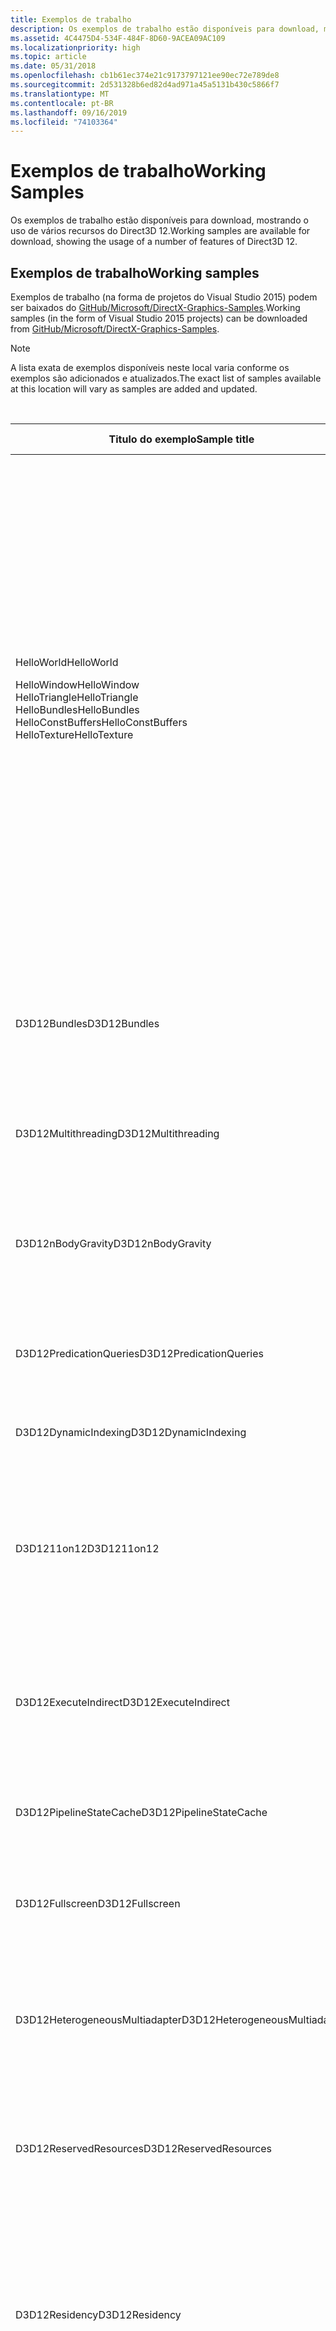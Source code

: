 ```yaml
---
title: Exemplos de trabalho
description: Os exemplos de trabalho estão disponíveis para download, mostrando o uso de vários recursos do Direct3D 12.
ms.assetid: 4C4475D4-534F-484F-8D60-9ACEA09AC109
ms.localizationpriority: high
ms.topic: article
ms.date: 05/31/2018
ms.openlocfilehash: cb1b61ec374e21c9173797121ee90ec72e789de8
ms.sourcegitcommit: 2d531328b6ed82d4ad971a45a5131b430c5866f7
ms.translationtype: MT
ms.contentlocale: pt-BR
ms.lasthandoff: 09/16/2019
ms.locfileid: "74103364"
---
```

# <a name="working-samples"></a><span data-ttu-id="b9235-103">Exemplos de trabalho</span><span class="sxs-lookup"><span data-stu-id="b9235-103">Working Samples</span></span>

<span data-ttu-id="b9235-104">Os exemplos de trabalho estão disponíveis para download, mostrando o uso de vários recursos do Direct3D 12.</span><span class="sxs-lookup"><span data-stu-id="b9235-104">Working samples are available for download, showing the usage of a number of features of Direct3D 12.</span></span>

## <a name="working-samples"></a><span data-ttu-id="b9235-105">Exemplos de trabalho</span><span class="sxs-lookup"><span data-stu-id="b9235-105">Working samples</span></span>

<span data-ttu-id="b9235-106">Exemplos de trabalho (na forma de projetos do Visual Studio 2015) podem ser baixados do [GitHub/Microsoft/DirectX-Graphics-Samples](https://github.com/Microsoft/DirectX-Graphics-Samples).</span><span class="sxs-lookup"><span data-stu-id="b9235-106">Working samples (in the form of Visual Studio 2015 projects) can be downloaded from [GitHub/Microsoft/DirectX-Graphics-Samples](https://github.com/Microsoft/DirectX-Graphics-Samples).</span></span>

> [!Note]  
> <span data-ttu-id="b9235-107">A lista exata de exemplos disponíveis neste local varia conforme os exemplos são adicionados e atualizados.</span><span class="sxs-lookup"><span data-stu-id="b9235-107">The exact list of samples available at this location will vary as samples are added and updated.</span></span>

 



<table>
<thead>
<tr class="header">
<th><span data-ttu-id="b9235-108">Titulo do exemplo</span><span class="sxs-lookup"><span data-stu-id="b9235-108">Sample title</span></span></th>
<th><span data-ttu-id="b9235-109">Descrição</span><span class="sxs-lookup"><span data-stu-id="b9235-109">Description</span></span></th>
<th><span data-ttu-id="b9235-110">Desktop</span><span class="sxs-lookup"><span data-stu-id="b9235-110">Desktop</span></span></th>
<th><span data-ttu-id="b9235-111">UWP</span><span class="sxs-lookup"><span data-stu-id="b9235-111">UWP</span></span></th>
<th><span data-ttu-id="b9235-112">Passo a passo</span><span class="sxs-lookup"><span data-stu-id="b9235-112">Walk-through</span></span></th>
</tr>
</thead>
<tbody>
<tr class="odd">
<td><span data-ttu-id="b9235-113">HelloWorld</span><span class="sxs-lookup"><span data-stu-id="b9235-113">HelloWorld</span></span><dl> <span data-ttu-id="b9235-114">HelloWindow</span><span class="sxs-lookup"><span data-stu-id="b9235-114">HelloWindow</span></span><br />
<span data-ttu-id="b9235-115">HelloTriangle</span><span class="sxs-lookup"><span data-stu-id="b9235-115">HelloTriangle</span></span><br />
<span data-ttu-id="b9235-116">HelloBundles</span><span class="sxs-lookup"><span data-stu-id="b9235-116">HelloBundles</span></span><br />
<span data-ttu-id="b9235-117">HelloConstBuffers</span><span class="sxs-lookup"><span data-stu-id="b9235-117">HelloConstBuffers</span></span><br />
<span data-ttu-id="b9235-118">HelloTexture</span><span class="sxs-lookup"><span data-stu-id="b9235-118">HelloTexture</span></span><br />
</dl></td>
<td><span data-ttu-id="b9235-119">O conjunto de amostras HelloWorld contém os seguintes projetos simples para ajudá-lo a começar a usar o Direct3D 12.</span><span class="sxs-lookup"><span data-stu-id="b9235-119">The HelloWorld sample set contains the following simple projects to help you get started with Direct3D 12.</span></span><dl> <span data-ttu-id="b9235-120">Cria uma janela na preparação da renderização do conteúdo do Direct3D 12.</span><span class="sxs-lookup"><span data-stu-id="b9235-120">Creates a window in preparation of rendering Direct3D 12 content.</span></span><br />
<span data-ttu-id="b9235-121">Renderiza um triângulo simples usando o Direct3D 12.</span><span class="sxs-lookup"><span data-stu-id="b9235-121">Renders a simple triangle using Direct3D 12.</span></span><br />
<span data-ttu-id="b9235-122">Demonstra o uso de um pacote para renderização usando o Direct3D 12.</span><span class="sxs-lookup"><span data-stu-id="b9235-122">Demonstrates the usage of a bundle for rendering using Direct3D 12.</span></span><br />
<span data-ttu-id="b9235-123">Demonstra como usar buffers de constantes para passar dados para a GPU usada para renderização no Direct3D 12.</span><span class="sxs-lookup"><span data-stu-id="b9235-123">Demonstrates how to use constant buffers to pass data to the GPU used for rendering in Direct3D 12.</span></span><br />
<span data-ttu-id="b9235-124">Demonstra como aplicar uma textura a um triângulo usando o Direct3D 12.</span><span class="sxs-lookup"><span data-stu-id="b9235-124">Demonstrates how to apply a texture to a triangle using Direct3D 12.</span></span><br />
</dl></td>
<td><span data-ttu-id="b9235-125">Y</span><span class="sxs-lookup"><span data-stu-id="b9235-125">Y</span></span></td>
<td><span data-ttu-id="b9235-126">Y</span><span class="sxs-lookup"><span data-stu-id="b9235-126">Y</span></span></td>
<td><span data-ttu-id="b9235-127"><a href="creating-a-basic-direct3d-12-component.md">Criando um componente básico do Direct3D 12</a></span><span class="sxs-lookup"><span data-stu-id="b9235-127"><a href="creating-a-basic-direct3d-12-component.md">Creating a basic Direct3D 12 component</a></span></span></td>
</tr>
<tr class="even">
<td><span data-ttu-id="b9235-128">D3D12Bundles</span><span class="sxs-lookup"><span data-stu-id="b9235-128">D3D12Bundles</span></span></td>
<td><span data-ttu-id="b9235-129">Demonstra as práticas recomendadas de buffer e sincronização de quadros, bem como o processamento de uma malha simples usando pacotes.</span><span class="sxs-lookup"><span data-stu-id="b9235-129">Demonstrates frame buffering and synchronization best practices as well as rendering a simple mesh using bundles.</span></span></td>
<td><span data-ttu-id="b9235-130">Y</span><span class="sxs-lookup"><span data-stu-id="b9235-130">Y</span></span></td>
<td><span data-ttu-id="b9235-131">Y</span><span class="sxs-lookup"><span data-stu-id="b9235-131">Y</span></span></td>

</tr>
<tr class="odd">
<td><span data-ttu-id="b9235-132">D3D12Multithreading</span><span class="sxs-lookup"><span data-stu-id="b9235-132">D3D12Multithreading</span></span></td>
<td><span data-ttu-id="b9235-133">Um exemplo de como criar um aplicativo com capacidade para vários threads.</span><span class="sxs-lookup"><span data-stu-id="b9235-133">An example of how to build a multithreaded capable application.</span></span></td>
<td><span data-ttu-id="b9235-134">Y</span><span class="sxs-lookup"><span data-stu-id="b9235-134">Y</span></span></td>
<td><span data-ttu-id="b9235-135">N</span><span class="sxs-lookup"><span data-stu-id="b9235-135">N</span></span></td>

</tr>
<tr class="even">
<td><span data-ttu-id="b9235-136">D3D12nBodyGravity</span><span class="sxs-lookup"><span data-stu-id="b9235-136">D3D12nBodyGravity</span></span></td>
<td><span data-ttu-id="b9235-137">Demonstra como o Multi-Engine pode ser usado para fazer o trabalho de computação assíncrona juntamente com o trabalho 3D na mesma GPU.</span><span class="sxs-lookup"><span data-stu-id="b9235-137">Demonstrates how multi-engine can be used to do asynchronous compute work alongside 3D work on the same GPU.</span></span></td>
<td><span data-ttu-id="b9235-138">Y</span><span class="sxs-lookup"><span data-stu-id="b9235-138">Y</span></span></td>
<td><span data-ttu-id="b9235-139">Y</span><span class="sxs-lookup"><span data-stu-id="b9235-139">Y</span></span></td>
<td><span data-ttu-id="b9235-140"><a href="multi-engine-n-body-gravity-simulation.md">Simulação de gravidade n-Body de vários mecanismos</a></span><span class="sxs-lookup"><span data-stu-id="b9235-140"><a href="multi-engine-n-body-gravity-simulation.md">Multi-engine n-body gravity simulation</a></span></span></td>
</tr>
<tr class="odd">
<td><span data-ttu-id="b9235-141">D3D12PredicationQueries</span><span class="sxs-lookup"><span data-stu-id="b9235-141">D3D12PredicationQueries</span></span></td>
<td><span data-ttu-id="b9235-142">Demonstra a remoção de oclusão usando heaps de consulta e predicação.</span><span class="sxs-lookup"><span data-stu-id="b9235-142">Demonstrates occlusion culling using query heaps and predication.</span></span></td>
<td><span data-ttu-id="b9235-143">Y</span><span class="sxs-lookup"><span data-stu-id="b9235-143">Y</span></span></td>
<td><span data-ttu-id="b9235-144">Y</span><span class="sxs-lookup"><span data-stu-id="b9235-144">Y</span></span></td>
<td><span data-ttu-id="b9235-145"><a href="predication-queries.md">Consultas do predicação</a></span><span class="sxs-lookup"><span data-stu-id="b9235-145"><a href="predication-queries.md">Predication queries</a></span></span></td>
</tr>
<tr class="even">
<td><span data-ttu-id="b9235-146">D3D12DynamicIndexing</span><span class="sxs-lookup"><span data-stu-id="b9235-146">D3D12DynamicIndexing</span></span></td>
<td><span data-ttu-id="b9235-147">Demonstra os recursos de indexação dinâmica do DirectX 12 e do HLSL.</span><span class="sxs-lookup"><span data-stu-id="b9235-147">Demonstrates the dynamic indexing capabilities of DirectX 12 and HLSL.</span></span></td>
<td><span data-ttu-id="b9235-148">Y</span><span class="sxs-lookup"><span data-stu-id="b9235-148">Y</span></span></td>
<td><span data-ttu-id="b9235-149">Y</span><span class="sxs-lookup"><span data-stu-id="b9235-149">Y</span></span></td>
<td><span data-ttu-id="b9235-150"><a href="dynamic-indexing-using-hlsl-5-1.md">Indexação dinâmica usando HLSL 5.1</a></span><span class="sxs-lookup"><span data-stu-id="b9235-150"><a href="dynamic-indexing-using-hlsl-5-1.md">Dynamic Indexing using HLSL 5.1</a></span></span></td>
</tr>
<tr class="odd">
<td><span data-ttu-id="b9235-151">D3D1211on12</span><span class="sxs-lookup"><span data-stu-id="b9235-151">D3D1211on12</span></span></td>
<td><span data-ttu-id="b9235-152">Demonstra o uso básico da camada 11on12.</span><span class="sxs-lookup"><span data-stu-id="b9235-152">Demonstrates basic usage of the 11on12 layer.</span></span> <span data-ttu-id="b9235-153">Este exemplo renderiza o texto usando D2D usando a API do Direct3D 11 em um dispositivo 11on12 do Direct3D 12.</span><span class="sxs-lookup"><span data-stu-id="b9235-153">This sample renders text using D2D using the Direct3D 11 API on a Direct3D 12 11on12 device.</span></span></td>
<td><span data-ttu-id="b9235-154">Y</span><span class="sxs-lookup"><span data-stu-id="b9235-154">Y</span></span></td>
<td><span data-ttu-id="b9235-155">Y</span><span class="sxs-lookup"><span data-stu-id="b9235-155">Y</span></span></td>
<td><span data-ttu-id="b9235-156"><a href="d2d-using-d3d11on12.md">D2D usando D3D11on12</a></span><span class="sxs-lookup"><span data-stu-id="b9235-156"><a href="d2d-using-d3d11on12.md">D2D using D3D11on12</a></span></span></td>
</tr>
<tr class="even">
<td><span data-ttu-id="b9235-157">D3D12ExecuteIndirect</span><span class="sxs-lookup"><span data-stu-id="b9235-157">D3D12ExecuteIndirect</span></span></td>
<td><span data-ttu-id="b9235-158">Demonstra a remoção do mecanismo de computação em conjunto com o recurso de execução indireta para processar somente objetos que passam no teste de remoção.</span><span class="sxs-lookup"><span data-stu-id="b9235-158">Demonstrates compute engine culling in conjunction with the execute indirect feature to only render objects that pass the culling test.</span></span></td>
<td><span data-ttu-id="b9235-159">Y</span><span class="sxs-lookup"><span data-stu-id="b9235-159">Y</span></span></td>
<td><span data-ttu-id="b9235-160">Y</span><span class="sxs-lookup"><span data-stu-id="b9235-160">Y</span></span></td>
<td><span data-ttu-id="b9235-161"><a href="indirect-drawing-and-gpu-culling-.md">Remoção indireta de desenho e GPU</a></span><span class="sxs-lookup"><span data-stu-id="b9235-161"><a href="indirect-drawing-and-gpu-culling-.md">Indirect drawing and GPU culling</a></span></span></td>
</tr>
<tr class="odd">
<td><span data-ttu-id="b9235-162">D3D12PipelineStateCache</span><span class="sxs-lookup"><span data-stu-id="b9235-162">D3D12PipelineStateCache</span></span></td>
<td><span data-ttu-id="b9235-163">Demonstra o cache do PSO (objeto de estado de pipeline).</span><span class="sxs-lookup"><span data-stu-id="b9235-163">Demonstrates Pipeline State Object (PSO) caching.</span></span></td>
<td><span data-ttu-id="b9235-164">Y</span><span class="sxs-lookup"><span data-stu-id="b9235-164">Y</span></span></td>
<td><span data-ttu-id="b9235-165">Y</span><span class="sxs-lookup"><span data-stu-id="b9235-165">Y</span></span></td>

</tr>
<tr class="even">
<td><span data-ttu-id="b9235-166">D3D12Fullscreen</span><span class="sxs-lookup"><span data-stu-id="b9235-166">D3D12Fullscreen</span></span></td>
<td><span data-ttu-id="b9235-167">Demonstra como lidar com tela inteira para transições em janela e redimensionamento de janela no DirectX 12.</span><span class="sxs-lookup"><span data-stu-id="b9235-167">Demonstrates how to handle fullscreen to windowed transitions and window resizing in DirectX 12.</span></span></td>
<td><span data-ttu-id="b9235-168">Y</span><span class="sxs-lookup"><span data-stu-id="b9235-168">Y</span></span></td>
<td><span data-ttu-id="b9235-169">Y</span><span class="sxs-lookup"><span data-stu-id="b9235-169">Y</span></span></td>

</tr>
<tr class="odd">
<td><span data-ttu-id="b9235-170">D3D12HeterogeneousMultiadapter</span><span class="sxs-lookup"><span data-stu-id="b9235-170">D3D12HeterogeneousMultiadapter</span></span></td>
<td><span data-ttu-id="b9235-171">Demonstra como compartilhar cargas de trabalho entre várias GPUs heterogêneas usando heaps compartilhados.</span><span class="sxs-lookup"><span data-stu-id="b9235-171">Demonstrates how to share workloads amongst multiple heterogenous GPUs using shared heaps.</span></span></td>
<td><span data-ttu-id="b9235-172">Y</span><span class="sxs-lookup"><span data-stu-id="b9235-172">Y</span></span></td>
<td><span data-ttu-id="b9235-173">Y</span><span class="sxs-lookup"><span data-stu-id="b9235-173">Y</span></span></td>

</tr>
<tr class="even">
<td><span data-ttu-id="b9235-174">D3D12ReservedResources</span><span class="sxs-lookup"><span data-stu-id="b9235-174">D3D12ReservedResources</span></span></td>
<td><span data-ttu-id="b9235-175">Demonstra o uso de recursos reservados (com lado).</span><span class="sxs-lookup"><span data-stu-id="b9235-175">Demonstrates the use of reserved (tiled) resources.</span></span> <span data-ttu-id="b9235-176">Neste exemplo, um quádruplo é texturizado com um recurso reservado que contém uma cadeia MIP completa.</span><span class="sxs-lookup"><span data-stu-id="b9235-176">In this sample a quad is textured with a reserved resource containing a full mip chain.</span></span></td>
<td><span data-ttu-id="b9235-177">Y</span><span class="sxs-lookup"><span data-stu-id="b9235-177">Y</span></span></td>
<td><span data-ttu-id="b9235-178">Y</span><span class="sxs-lookup"><span data-stu-id="b9235-178">Y</span></span></td>

</tr>
<tr class="odd">
<td><span data-ttu-id="b9235-179">D3D12Residency</span><span class="sxs-lookup"><span data-stu-id="b9235-179">D3D12Residency</span></span></td>
<td><span data-ttu-id="b9235-180">Isso é destinado como uma solução de baixo custo de integração para gerenciar heaps e recursos confirmados do Direct3D 12, usando técnicas de gerenciamento de memória do Direct3D 11.</span><span class="sxs-lookup"><span data-stu-id="b9235-180">This is intended as a low-integration-cost solution to managing your Direct3D 12 heaps and committed resources, using memory management techniques from Direct3D 11.</span></span></td>
<td><span data-ttu-id="b9235-181">Y</span><span class="sxs-lookup"><span data-stu-id="b9235-181">Y</span></span></td>
<td><span data-ttu-id="b9235-182">Y</span><span class="sxs-lookup"><span data-stu-id="b9235-182">Y</span></span></td>

</tr>
<tr class="even">
<td><span data-ttu-id="b9235-183">D3D12SmallResources</span><span class="sxs-lookup"><span data-stu-id="b9235-183">D3D12SmallResources</span></span></td>
<td><span data-ttu-id="b9235-184">Demonstra o uso de recursos pequenos posicionados, mostrando as possíveis economias de memória obtidas com o uso de recursos inseridos (com um alinhamento de 4K) sobre os recursos confirmados e reservados (com um alinhamento de 64K).</span><span class="sxs-lookup"><span data-stu-id="b9235-184">Demonstrates the use of small placed resources, showing the potential memory savings gained using placed resources (with a 4K alignment) over committed and reserved resources (with a 64K alignment).</span></span></td>
<td><span data-ttu-id="b9235-185">Y</span><span class="sxs-lookup"><span data-stu-id="b9235-185">Y</span></span></td>
<td><span data-ttu-id="b9235-186">Y</span><span class="sxs-lookup"><span data-stu-id="b9235-186">Y</span></span></td>

</tr>
</tbody>
</table>



 

## <a name="related-topics"></a><span data-ttu-id="b9235-187">Tópicos relacionados</span><span class="sxs-lookup"><span data-stu-id="b9235-187">Related topics</span></span>

<dl> <dt>

[<span data-ttu-id="b9235-188">Guia de programação do Direct3D 12</span><span class="sxs-lookup"><span data-stu-id="b9235-188">Direct3D 12 Programming Guide</span></span>](directx-12-programming-guide.md)
</dt> <dt>

[<span data-ttu-id="b9235-189">Instruções passo a passo de código do D3D12</span><span class="sxs-lookup"><span data-stu-id="b9235-189">D3D12 Code Walk-Throughs</span></span>](d3d12-code-walk-throughs.md)
</dt> </dl>

 

 




